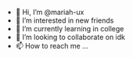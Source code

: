 - 👋 Hi, I’m @mariah-ux
- 👀 I’m interested in new friends
- 🌱 I’m currently learning in college
- 💞️ I’m looking to collaborate on idk
- 📫 How to reach me ...

<!---
mariah-ux/mariah-ux is a ✨ special ✨ repository because its `README.md` (this file) appears on your GitHub profile.
You can click the Preview link to take a look at your changes.
--->
